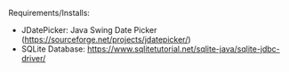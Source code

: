 Requirements/Installs:
 - JDatePicker: Java Swing Date Picker (https://sourceforge.net/projects/jdatepicker/)
 - SQLite Database: https://www.sqlitetutorial.net/sqlite-java/sqlite-jdbc-driver/